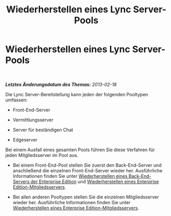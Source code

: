 ﻿---
title: Wiederherstellen eines Lync Server-Pools
TOCTitle: Wiederherstellen eines Lync Server-Pools
ms:assetid: 6fe80fb3-38ad-4931-a07b-1763b61aa448
ms:mtpsurl: https://technet.microsoft.com/de-de/library/Hh202176(v=OCS.15)
ms:contentKeyID: 52056377
ms.date: 05/19/2016
mtps_version: v=OCS.15
ms.translationtype: HT
---

# Wiederherstellen eines Lync Server-Pools

 

_**Letztes Änderungsdatum des Themas:** 2013-02-18_

Die Lync Server-Bereitstellung kann jeden der folgenden Pooltypen umfassen:

  - Front-End-Server

  - Vermittlungsserver

  - Server für beständigen Chat

  - Edgeserver

Bei einem Ausfall eines gesamten Pools führen Sie diese Verfahren für jeden Mitgliedsserver im Pool aus.

  - Bei einem Front-End-Pool stellen Sie zuerst den Back-End-Server und anschließend die einzelnen Front-End-Server wieder her. Ausführliche Informationen finden Sie unter [Wiederherstellen eines Back-End-Servers der Enterprise Edition](lync-server-2013-restoring-an-enterprise-edition-back-end-server.md) und [Wiederherstellen eines Enterprise Edition-Mitgliedsservers](lync-server-2013-restoring-an-enterprise-edition-member-server.md).

  - Bei allen anderen Pooltypen stellen Sie die einzelnen Mitgliedsserver wieder her. Ausführliche Informationen finden Sie unter [Wiederherstellen eines Enterprise Edition-Mitgliedsservers](lync-server-2013-restoring-an-enterprise-edition-member-server.md).

